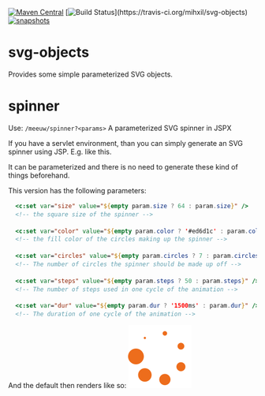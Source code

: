 [![Maven Central](https://img.shields.io/maven-central/v/org.meeuw/svg-objects.svg?label=Maven%20Central)](https://search.maven.org/search?q=g:%22org.meeuw%22%20AND%20a:%22svg-objects%22)
[![Build Status](https://travis-ci.org/mihxil/svg-objects.svg?)](https://travis-ci.org/mihxil/svg-objects)
[![snapshots](https://img.shields.io/nexus/s/https/oss.sonatype.org/org.meeuw/svg-objects.svg)](https://oss.sonatype.org/content/repositories/staging/org/meeuw/svg-objects/)
# svg-objects

Provides some simple parameterized SVG objects.


# spinner

Use:  `/meeuw/spinner?<params>`
A parameterized SVG spinner in JSPX

If you have a servlet environment, than you can simply generate an SVG spinner using JSP. E.g. like this.

It can be parameterized and there is no need to generate these kind of things beforehand.

This version has the following parameters:
```jsp
  <c:set var="size" value="${empty param.size ? 64 : param.size}" />
  <!-- the square size of the spinner -->

  <c:set var="color" value="${empty param.color ? '#ed6d1c' : param.color}" />
  <!-- the fill color of the circles making up the spinner -->

  <c:set var="circles" value="${empty param.circles ? 7 : param.circles}" />
  <!-- The number of circles the spinner should be made up off -->

  <c:set var="steps" value="${empty param.steps ? 50 : param.steps}" />
  <!-- The number of steps used in one cycle of the animation -->

  <c:set var="dur" value="${empty param.dur ? '1500ms' : param.dur}" />
  <!-- The duration of one cycle of the animation -->
```
And the default then renders like so:
<img src="./spinner.svg">

